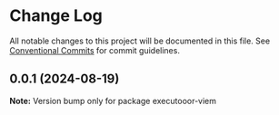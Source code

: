 # Change Log

All notable changes to this project will be documented in this file.
See [Conventional Commits](https://conventionalcommits.org) for commit guidelines.

## 0.0.1 (2024-08-19)

**Note:** Version bump only for package executooor-viem
